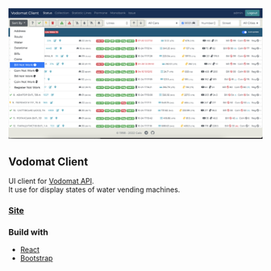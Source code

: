 <img src="docs/client.roganska.com_2.png" />

## Vodomat Client
UI client for [Vodomat API](http://api.roganska.com).<br>
It use for display states of water vending machines.

### [Site](http://client.roganska.com)

### Build with
- [React](https://reactjs.org)
- [Bootstrap](https://getbootstrap.com)
